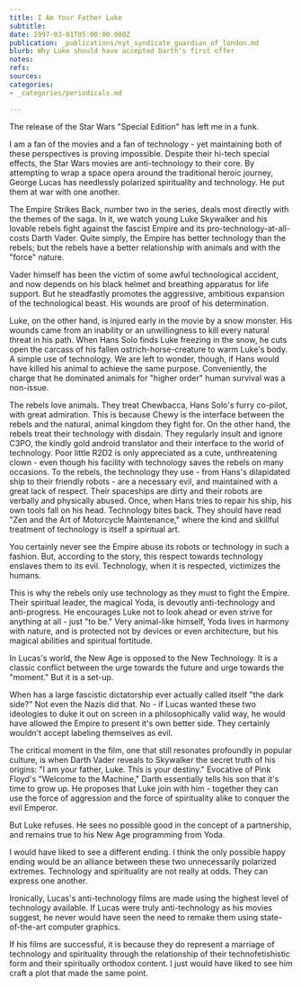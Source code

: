```yaml
---
title: I Am Your Father Luke
subtitle: 
date: 1997-03-01T05:00:00.000Z
publication: _publications/nyt_syndicate_guardian_of_london.md
blurb: Why Luke should have accepted Darth's first offer
notes: 
refs: 
sources: 
categories:
- _categories/periodicals.md

---
```

The release of the Star Wars "Special Edition" has left me in a funk.

I am a fan of the movies and a fan of technology - yet maintaining both of these perspectives is proving impossible. Despite their hi-tech special effects, the Star Wars movies are anti-technology to their core. By attempting to wrap a space opera around the traditional heroic journey, George Lucas has needlessly polarized spirituality and technology. He put them at war with one another.

The Empire Strikes Back, number two in the series, deals most directly with the themes of the saga. In it, we watch young Luke Skywalker and his lovable rebels fight against the fascist Empire and its pro-technology-at-all-costs Darth Vader. Quite simply, the Empire has better technology than the rebels; but the rebels have a better relationship with animals and with the "force" nature.

Vader himself has been the victim of some awful technological accident, and now depends on his black helmet and breathing apparatus for life support. But he steadfastly promotes the aggressive, ambitious expansion of the technological beast. His wounds are proof of his determination.

Luke, on the other hand, is injured early in the movie by a snow monster. His wounds came from an inability or an unwillingness to kill every natural threat in his path. When Hans Solo finds Luke freezing in the snow, he cuts open the carcass of his fallen ostrich-horse-creature to warm Luke's body. A simple use of technology. We are left to wonder, though, if Hans would have killed his animal to achieve the same purpose. Conveniently, the charge that he dominated animals for "higher order" human survival was a non-issue.

The rebels love animals. They treat Chewbacca, Hans Solo's furry co-pilot, with great admiration. This is because Chewy is the interface between the rebels and the natural, animal kingdom they fight for. On the other hand, the rebels treat their technology with disdain. They regularly insult and ignore C3PO, the kindly gold android translator and their interface to the world of technology. Poor little R2D2 is only appreciated as a cute, unthreatening clown - even though his facility with technology saves the rebels on many occasions. To the rebels, the technology they use - from Hans's dilapidated ship to their friendly robots - are a necessary evil, and maintained with a great lack of respect. Their spaceships are dirty and their robots are verbally and physically abused. Once, when Hans tries to repair his ship, his own tools fall on his head. Technology bites back. They should have read "Zen and the Art of Motorcycle Maintenance," where the kind and skillful treatment of technology is itself a spiritual art.

You certainly never see the Empire abuse its robots or technology in such a fashion. But, according to the story, this respect towards technology enslaves them to its evil. Technology, when it is respected, victimizes the humans.

This is why the rebels only use technology as they must to fight the Empire. Their spiritual leader, the magical Yoda, is devoutly anti-technology and anti-progress. He encourages Luke not to look ahead or even strive for anything at all - just "to be." Very animal-like himself, Yoda lives in harmony with nature, and is protected not by devices or even architecture, but his magical abilities and spiritual fortitude.

In Lucas's world, the New Age is opposed to the New Technology. It is a classic conflict between the urge towards the future and urge towards the "moment." But it is a set-up.

When has a large fascistic dictatorship ever actually called itself "the dark side?" Not even the Nazis did that. No - if Lucas wanted these two ideologies to duke it out on screen in a philosophically valid way, he would have allowed the Empire to present it's own better side. They certainly wouldn't accept labeling themselves as evil.

The critical moment in the film, one that still resonates profoundly in popular culture, is when Darth Vader reveals to Skywalker the secret truth of his origins: "I am your father, Luke. This is your destiny." Evocative of Pink Floyd's "Welcome to the Machine," Darth essentially tells his son that it's time to grow up. He proposes that Luke join with him - together they can use the force of aggression and the force of spirituality alike to conquer the evil Emperor.

But Luke refuses. He sees no possible good in the concept of a partnership, and remains true to his New Age programming from Yoda.

I would have liked to see a different ending. I think the only possible happy ending would be an alliance between these two unnecessarily polarized extremes. Technology and spirituality are not really at odds. They can express one another.

Ironically, Lucas's anti-technology films are made using the highest level of technology available. If Lucas were truly anti-technology as his movies suggest, he never would have seen the need to remake them using state-of-the-art computer graphics.

If his films are successful, it is because they do represent a marriage of technology and spirituality through the relationship of their technofetishistic form and their spiritually orthodox content. I just would have liked to see him craft a plot that made the same point.